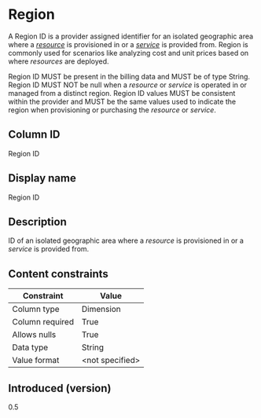 # Region

A Region ID is a provider assigned identifier for an isolated geographic area where a [*resource*](#glossary:resource) is provisioned in or a [*service*](#glossary:service) is provided from. Region is commonly used for scenarios like analyzing cost and unit prices based on where *resources* are deployed.

Region ID MUST be present in the billing data and MUST be of type String. Region ID MUST NOT be null when a *resource* or *service* is operated in or managed from a distinct region. Region ID values MUST be consistent within the provider and MUST be the same values used to indicate the region when provisioning or purchasing the *resource* or *service*.

## Column ID

Region ID

## Display name

Region ID

## Description

ID of an isolated geographic area where a *resource* is provisioned in or a *service* is provided from.

## Content constraints

| Constraint      | Value           |
|-----------------|-----------------|
| Column type     | Dimension       |
| Column required | True            |
| Allows nulls    | True            |
| Data type       | String          |
| Value format    | \<not specified> |

## Introduced (version)

0.5
